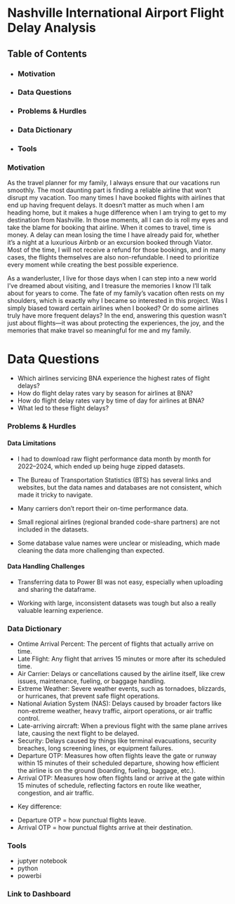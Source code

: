 
# Nashville International Airport Flight Delay Analysis

## Table of Contents

- ### Motivation
- ### Data Questions
- ### Problems & Hurdles
- ### Data Dictionary
- ### Tools

### Motivation

As the travel planner for my family, I always ensure that our vacations run smoothly. The most daunting part is finding a reliable airline that won't disrupt my vacation. Too many times I have booked flights with airlines that end up having frequent delays. It doesn’t matter as much when I am heading home, but it makes a huge difference when I am trying to get to my destination from Nashville. In those moments, all I can do is roll my eyes and take the blame for booking that airline. When it comes to travel, time is money. A delay can mean losing the time I have already paid for, whether it’s a night at a luxurious Airbnb or an excursion booked through Viator. Most of the time, I will not receive a refund for those bookings, and in many cases, the flights themselves are also non-refundable. I need to prioritize every moment while creating the best possible experience. 

As a wanderluster, I live for those days when I can step into a new world I’ve dreamed about visiting, and I treasure the memories I know I’ll talk about for years to come. The fate of my family’s vacation often rests on my shoulders, which is exactly why I became so interested in this project. Was I simply biased toward certain airlines when I booked? Or do some airlines truly have more frequent delays? In the end, answering this question wasn’t just about flights—it was about protecting the experiences, the joy, and the memories that make travel so meaningful for me and my family.

# Data Questions

* Which airlines servicing BNA experience the highest rates of flight delays?
* How do flight delay rates vary by season for airlines at BNA?
* How do flight delay rates vary by time of day for airlines at BNA?
* What led to these flight delays?

### Problems & Hurdles

#### Data Limitations

* I had to download raw flight performance data month by month for 2022–2024, which ended up being huge zipped datasets.

* The Bureau of Transportation Statistics (BTS) has several links and websites, but the data names and databases are not consistent, which made it tricky to navigate.

* Many carriers don’t report their on-time performance data.

* Small regional airlines (regional branded code-share partners) are not included in the datasets.

* Some database value names were unclear or misleading, which made cleaning the data more challenging than expected.

#### Data Handling Challenges

* Transferring data to Power BI was not easy, especially when uploading and sharing the dataframe.

* Working with large, inconsistent datasets was tough but also a really valuable learning experience.


### Data Dictionary

* Ontime Arrival Percent: The percent of flights that actually arrive on time.
* Late Flight: Any flight that arrives 15 minutes or more after its scheduled time.
* Air Carrier: Delays or cancellations caused by the airline itself, like crew issues, maintenance, fueling, or baggage handling.
* Extreme Weather: Severe weather events, such as tornadoes, blizzards, or hurricanes, that prevent safe flight operations.
* National Aviation System (NAS): Delays caused by broader factors like non-extreme weather, heavy traffic, airport operations, or air traffic control.
* Late-arriving aircraft: When a previous flight with the same plane arrives late, causing the next flight to be delayed.
* Security: Delays caused by things like terminal evacuations, security breaches, long screening lines, or equipment failures.
* Departure OTP: Measures how often flights leave the gate or runway within 15 minutes of their scheduled departure, showing how efficient the airline is on the ground (boarding, fueling, baggage, etc.).
* Arrival OTP: Measures how often flights land or arrive at the gate within 15 minutes of schedule, reflecting factors en route like weather, congestion, and air traffic.
- Key difference:
+ Departure OTP = how punctual flights leave.
+ Arrival OTP = how punctual flights arrive at their destination.

### Tools
* juptyer notebook
* python
* powerbi
### Link to Dashboard
